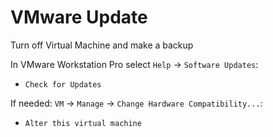 # VMware Update

Turn off Virtual Machine and make a backup

In VMware Workstation Pro select `Help` -> `Software Updates`:
- `Check for Updates`

If needed: `VM` -> `Manage` -> `Change Hardware Compatibility...`:
- `Alter this virtual machine`
